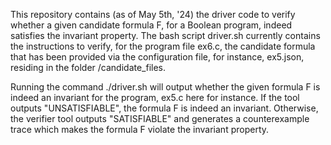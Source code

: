 This repository contains (as of May 5th, '24) the driver code to verify whether a given candidate formula F, for a Boolean program, indeed satisfies the invariant property. The bash script driver.sh currently contains the instructions to verify, for the program file ex6.c, the candidate formula that has been provided via the configuration file, for instance, ex5.json, residing in the folder /candidate_files.

Running the command ./driver.sh will output whether the given formula F is indeed an invariant for the program, ex5.c here for instance. If the tool outputs "UNSATISFIABLE", the formula F is indeed an invariant. Otherwise, the verifier tool outputs "SATISFIABLE" and generates a counterexample trace which makes the formula F violate the invariant property.
